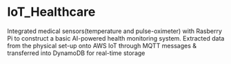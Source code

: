 # IoT_Healthcare
Integrated medical sensors(temperature and pulse-oximeter) with Rasberry Pi to construct a basic AI-powered health monitoring system.
Extracted data from the physical set-up onto AWS IoT through MQTT messages & transferred into DynamoDB for real-time storage
